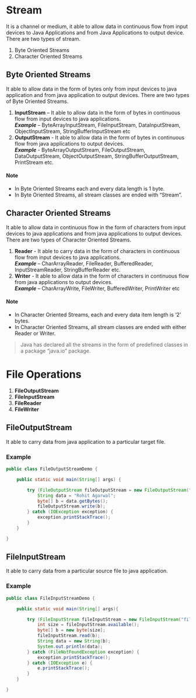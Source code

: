 # Stream
It is a channel or medium, it able to allow data in continuous flow from input devices to Java Applications and from Java Applications to output device. There are two types of stream.
1. Byte Oriented Streams
1. Character Oriented Streams

## Byte Oriented Streams
It able to allow data in the form of bytes only from input devices to java application and from java application to output devices. There are two types of Byte Oriented Streams.
1. **InputStream** – It able to allow data in the form of bytes in continuous flow from input devices to java applications.<br/>
_**Example**_ – ByteArrayInputStream,  FileInputStream, DataInputStream, ObjectInputStream, StringBufferInputStream etc
1. **OutputStream** - It able to allow data in the form of bytes in continuous flow from java applications to output devices.<br/>
_**Example**_ -  ByteArrayOutputStream, FileOutputStream, DataOutputStream, ObjectOutputStream, StringBufferOutputStream, PrintStream etc.

#### Note
* In Byte Oriented Streams each and every data length is 1 byte.
* In Byte Oriented Streams, all stream classes are ended with “Stream”.

## Character Oriented Streams
It able to allow data in continuous flow in the form of characters from input devices to java applications and from java applications to output devices. There are two types of Character Oriented Streams.
1. **Reader** - It able to carry data in the form of characters in continuous flow from input devices to java applications.<br/>
_**Example**_ – CharArrayReader, FileReader, BufferedReader, InputStreamReader, StringBufferReader etc.
1. **Writer** - It able to allow data in the form of characters in continuous flow from java applications to output devices.<br/>
_**Example**_ – CharArrayWrite, FileWriter, BufferedWriter, PrintWriter etc

#### Note
* In Character Oriented Streams, each and every data item length is ‘2’ bytes.
* In Character Oriented Streams, all stream classes are ended with either Reader or Writer.

> Java has declared all the streams in the form of predefined classes in a package “java.io” package.

# File Operations
1. **FileOutputStream**
1. **FileInputStream**
1. **FileReader**
1. **FileWriter**

## FileOutputStream

It able to carry data from java application to a particular target file.

### Example 

```java
public class FileOutputStreamDemo {

	public static void main(String[] args) {

		try (FileOutputStream fileOutputStream = new FileOutputStream("file1.txt", true)) {
			String data = "Rohit Agarwal";
			byte[] b = data.getBytes();
			fileOutputStream.write(b);
		} catch (IOException exception) {
			exception.printStackTrace();
		}
	}

}

```
## FileInputStream

It able to carry data from a particular source file to java application.

### Example 

``` Java
public class FileInputStreamDemo {

	public static void main(String[] args){

		try (FileInputStream fileInputStream = new FileInputStream("file1.txt")) {
			int size = fileInputStream.available();
			byte[] b = new byte[size];
			fileInputStream.read(b);
			String data = new String(b);
			System.out.println(data);
		} catch (FileNotFoundException exception) {
			exception.printStackTrace();
		} catch (IOException e) {
			e.printStackTrace();
		}
	}

}

```